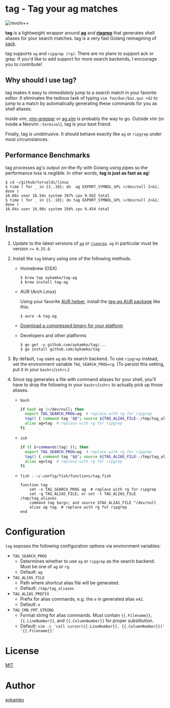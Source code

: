 tag - Tag your ag matches
====
![revolv++](tag.gif)

**tag** is a lightweight wrapper around **[ag](https://github.com/ggreer/the_silver_searcher)** and **[ripgrep](https://github.com/BurntSushi/ripgrep)** that generates shell aliases for your search matches. tag is a very fast Golang reimagining of [sack](https://github.com/sampson-chen/sack).

tag supports `ag` and `ripgrep (rg)`. There are no plans to support ack or grep. If you'd like to add support for more search backends, I encourage you to contribute!

## Why should I use tag?

tag makes it easy to _immediately_ jump to a search match in your favorite editor. It eliminates the tedious task of typing `vim foo/bar/baz.qux +42` to jump to a match by automatically generating these commands for you as shell aliases.

Inside vim, [vim-grepper](https://github.com/mhinz/vim-grepper) or [ag.vim](https://github.com/rking/ag.vim) is probably the way to go. Outside vim (or inside a Neovim `:terminal`), tag is your best friend.

Finally, tag is unobtrusive. It should behave exactly like `ag` or `ripgrep` under most circumstances.

## Performance Benchmarks

tag processes ag's output on-the-fly with Golang using pipes so the performance loss is neglible. In other words, **tag is just as fast as ag**!

```
$ cd ~/github/torvalds/linux
$ time ( for _ in {1..10}; do  ag EXPORT_SYMBOL_GPL >/dev/null 2>&1; done )
16.66s user 16.54s system 347% cpu 9.562 total
$ time ( for _ in {1..10}; do tag EXPORT_SYMBOL_GPL >/dev/null 2>&1; done )
16.84s user 16.90s system 356% cpu 9.454 total
```

# Installation

1. Update to the latest versions of [`ag`](https://github.com/ggreer/the_silver_searcher) or [`ripgrep`](https://github.com/BurntSushi/ripgrep). `ag` in particular must be version `>= 0.25.0`.

1. Install the `tag` binary using one of the following methods.
    - Homebrew (OSX)
      ```
      $ brew tap aykamko/tag-ag
      $ brew install tag-ag
      ```

    - AUR (Arch Linux)

      Using your favorite [AUR helper](https://wiki.archlinux.org/index.php/AUR_helpers), install the [tag-ag AUR package](https://aur.archlinux.org/packages/tag-ag/) like this:
      ```
      $ aura -A tag-ag
      ```

    - [Download a compressed binary for your platform](https://github.com/aykamko/tag/releases)

    - Developers and other platforms
      ```
      $ go get -u github.com/aykamko/tag/...
      $ go install github.com/aykamko/tag
      ```

1. By default, `tag` uses `ag` as its search backend. To use `ripgrep` instead, set the environment variable `TAG_SEARCH_PROG=rg`. (To persist this setting, put it in your `bashrc`/`zshrc`.)

1. Since tag generates a file with command aliases for your shell, you'll have to drop the following in your `bashrc`/`zshrc` to actually pick up those aliases.
    - `bash`
      ```bash
      if hash ag 2>/dev/null; then
        export TAG_SEARCH_PROG=ag  # replace with rg for ripgrep
        tag() { command tag "$@"; source ${TAG_ALIAS_FILE:-/tmp/tag_aliases} 2>/dev/null; }
        alias ag=tag  # replace with rg for ripgrep
      fi
      ```

    - `zsh`
      ```zsh
      if (( $+commands[tag] )); then
        export TAG_SEARCH_PROG=ag  # replace with rg for ripgrep
        tag() { command tag "$@"; source ${TAG_ALIAS_FILE:-/tmp/tag_aliases} 2>/dev/null }
        alias ag=tag  # replace with rg for ripgrep
      fi
      ```

    - `fish - ~/.config/fish/functions/tag.fish`
      ```fish
      function tag
          set -x TAG_SEARCH_PROG ag  # replace with rg for ripgrep
          set -q TAG_ALIAS_FILE; or set -l TAG_ALIAS_FILE /tmp/tag_aliases
          command tag $argv; and source $TAG_ALIAS_FILE ^/dev/null
          alias ag tag  # replace with rg for ripgrep
      end
      ```

# Configuration

`tag` exposes the following configuration options via environment variables:

- `TAG_SEARCH_PROG`
  - Determines whether to use `ag` or `ripgrep` as the search backend. Must be one of `ag` or `rg`.
  - Default: `ag`
- `TAG_ALIAS_FILE`
  - Path where shortcut alias file will be generated.
  - Default: `/tmp/tag_aliases`
- `TAG_ALIAS_PREFIX`
  - Prefix for alias commands, e.g. the `e` in generated alias `e42`.
  - Default: `e`
- `TAG_CMD_FMT_STRING`
  - Format string for alias commands. Must contain `{{.Filename}}`, `{{.LineNumber}}`, and `{{.ColumnNumber}}` for proper substitution.
  - Default: `vim -c 'call cursor({{.LineNumber}}, {{.ColumnNumber}})' '{{.Filename}}'`

# License

[MIT](LICENSE)

# Author

[aykamko](https://github.com/aykamko)
